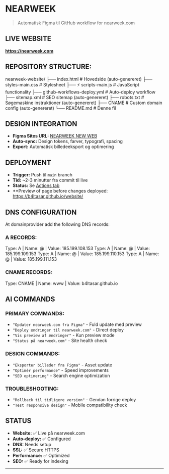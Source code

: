 #  NEARWEEK

> Automatisk Figma til GitHub workflow for nearweek.com

## LIVE WEBSITE
**https://nearweek.com**

## REPOSITORY STRUCTURE:
nearweek-website/
├── index.html                    # Hovedside (auto-genereret)
├── styles-main.css              # Stylesheet
├── ⚡ scripts-main.js               # JavaScript functionality
├── github-workflows-deploy.yml  # Auto-deploy workflow
├── sitemap.xml                  # SEO sitemap (auto-genereret)
├── robots.txt                   # Søgemaskine instruktioner (auto-genereret)
├── CNAME                        # Custom domain config (auto-genereret)
└── README.md                    # Denne fil

## DESIGN INTEGRATION

- **Figma Sites URL:** [NEARWEEK NEW WEB](https://www.figma.com/site/njsvoaSX2WwTMXCUDUs55b/NEARWEEK-NEW-WEB)
- **Auto-sync:** Design tokens, farver, typografi, spacing
- **Export:** Automatisk billedeeksport og optimering

## DEPLOYMENT

- **Trigger:** Push til `main` branch
- **Tid:** ~2-3 minutter fra commit til live
- **Status:** Se [Actions tab](https://github.com/b4ltasar/website/actions)
- **Preview of page before changes deployed: https://b4ltasar.github.io/website/

## DNS CONFIGURATION

At domainprovider add the following DNS records:

### A RECORDS:
Type: A | Name: @ | Value: 185.199.108.153
Type: A | Name: @ | Value: 185.199.109.153
Type: A | Name: @ | Value: 185.199.110.153
Type: A | Name: @ | Value: 185.199.111.153

### CNAME RECORDS:
Type: CNAME | Name: www | Value: b4ltasar.github.io

## AI COMMANDS

### PRIMARY COMMANDS:
- `"Opdater nearweek.com fra Figma"` - Fuld update med preview
- `"Deploy ændringer til nearweek.com"` - Direct deploy 
- `"Vis preview af ændringer"` - Kun preview mode
- `"Status på nearweek.com"` - Site health check

### DESIGN COMMANDS:
- `"Eksporter billeder fra Figma"` - Asset update
- `"Optimér performance"` - Speed improvements
- `"SEO optimering"` - Search engine optimization

### TROUBLESHOOTING:
- `"Rollback til tidligere version"` - Gendan forrige deploy
- `"Test responsive design"` - Mobile compatibility check

## STATUS

- **Website:** ✅ Live på nearweek.com
- **Auto-deploy:** ✅ Configured  
- **DNS:** Needs setup
- **SSL:** ✅ Secure HTTPS
- **Performance:** ✅ Optimized
- **SEO:** ✅ Ready for indexing

---
